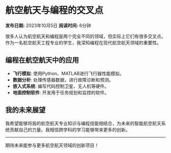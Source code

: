 # 航空航天与编程的交叉点

**发布日期:** 2023年10月5日
**阅读时间:** 6分钟

很多人认为航空航天和编程是两个完全不同的领域，但实际上它们有很多交叉点。作为一名航空航天工程专业的学生，我深知编程在现代航空航天领域的重要性。

## 编程在航空航天中的应用

-   **飞行模拟**: 使用Python、MATLAB进行飞行器性能模拟。
-   **数据分析**: 处理传感器数据，进行故障诊断和预测。
-   **嵌入式系统**: 编写代码控制卫星、无人机等硬件。
-   **地面控制软件**: 开发用于任务规划和监控的软件。

## 我的未来展望

我希望能够将我的航空航天专业知识与编程技能相结合，为未来的智能航空航天系统贡献自己的力量。我相信跨学科的学习能够带来更多的创新。

--- 

期待未来能参与更多航空航天领域的创新项目！
